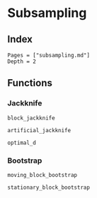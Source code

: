 # Subsampling

## Index

```@index
Pages = ["subsampling.md"]
Depth = 2
```

## Functions

### Jackknife

```@docs
block_jackknife
```

```@docs
artificial_jackknife
```

```@docs
optimal_d
```

### Bootstrap

```@docs
moving_block_bootstrap
```

```@docs
stationary_block_bootstrap
```